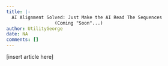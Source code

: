 ```yaml
---
title: |-
  AI Alignment Solved: Just Make the AI Read The Sequences
                  (Coming "Soon"...)
author: UtilityGeorge
date: NA
comments: []
---
```


[insert article here]